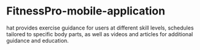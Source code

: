 # FitnessPro-mobile-application
hat provides exercise guidance for users at different skill levels, schedules tailored to specific body parts, as well as videos and articles for additional guidance and education. 
